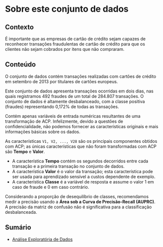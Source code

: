 # Sobre este conjunto de dados

## Contexto
É importante que as empresas de cartão de crédito sejam capazes de reconhecer transações fraudulentas de cartão de crédito para que os clientes não sejam cobrados por itens que não compraram.

## Conteúdo
O conjunto de dados contém transações realizadas com cartões de crédito em setembro de 2013 por titulares de cartões europeus.

Este conjunto de dados apresenta transações ocorridas em dois dias, nas quais registramos 492 fraudes de um total de 284.807 transações. O conjunto de dados é altamente desbalanceado, com a classe positiva (fraudes) representando 0,172% de todas as transações.

Contém apenas variáveis de entrada numéricas resultantes de uma transformação de ACP. Infelizmente, devido a questões de confidencialidade, não podemos fornecer as características originais e mais informações básicas sobre os dados.  

As características `V1, V2, ..., V28` são os principais componentes obtidos com ACP; as únicas características que não foram transformadas com ACP são **Tempo** e **Valor**.  

- A característica **Tempo** contém os segundos decorridos entre cada transação e a primeira transação no conjunto de dados.  
- A característica **Valor** é o valor da transação; esta característica pode ser usada para aprendizado sensível a custos dependente de exemplo.  
- A característica **Classe** é a variável de resposta e assume o valor 1 em caso de fraude e 0 em caso contrário.

Considerando a proporção de desequilíbrio de classes, recomendamos medir a precisão usando a **Área sob a Curva de Precisão-Recall (AUPRC)**. A precisão da matriz de confusão não é significativa para a classificação desbalanceada.

## Sumário

- [Análise Exploratória de Dados](#Analise-exploratoria)